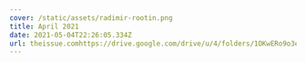 ```yaml
---
cover: /static/assets/radimir-rootin.png
title: April 2021
date: 2021-05-04T22:26:05.334Z
url: theissue.comhttps://drive.google.com/drive/u/4/folders/1OKwERo9o3edDinEE03WOBvK9jznWSINF
---
```


